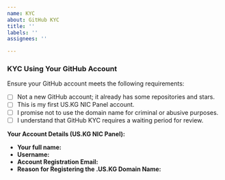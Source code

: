 ```yaml
---
name: KYC
about: GitHub KYC
title: ''
labels: ''
assignees: ''

---
```


### KYC Using Your GitHub Account

Ensure your GitHub account meets the following requirements:

- [ ] Not a new GitHub account; it already has some repositories and stars.
- [ ] This is my first US.KG NIC Panel account.
- [ ] I promise not to use the domain name for criminal or abusive purposes.
- [ ] I understand that GitHub KYC requires a waiting period for review.

**Your Account Details (US.KG NIC Panel):**
- **Your full name:**
- **Username:**
- **Account Registration Email:**
- **Reason for Registering the .US.KG Domain Name:**
